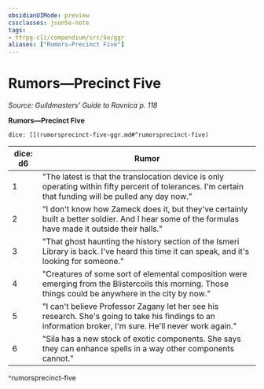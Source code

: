 ```yaml
---
obsidianUIMode: preview
cssclasses: json5e-note
tags:
- ttrpg-cli/compendium/src/5e/ggr
aliases: ["Rumors—Precinct Five"]
---
```

# Rumors—Precinct Five
*Source: Guildmasters' Guide to Ravnica p. 118* 

**Rumors—Precinct Five**

`dice: [](rumorsprecinct-five-ggr.md#^rumorsprecinct-five)`

| dice: d6 | Rumor |
|----------|-------|
| 1 | "The latest is that the translocation device is only operating within fifty percent of tolerances. I'm certain that funding will be pulled any day now." |
| 2 | "I don't know how Zameck does it, but they've certainly built a better soldier. And I hear some of the formulas have made it outside their halls." |
| 3 | "That ghost haunting the history section of the Ismeri Library is back. I've heard this time it can speak, and it's looking for someone." |
| 4 | "Creatures of some sort of elemental composition were emerging from the Blistercoils this morning. Those things could be anywhere in the city by now." |
| 5 | "I can't believe Professor Zagany let her see his research. She's going to take his findings to an information broker, I'm sure. He'll never work again." |
| 6 | "Sila has a new stock of exotic components. She says they can enhance spells in a way other components cannot." |
^rumorsprecinct-five